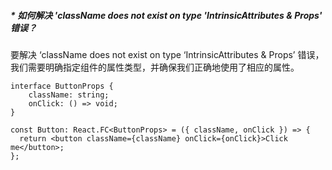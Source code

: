 ##### * 如何解决 'className does not exist on type 'IntrinsicAttributes & Props' 错误？

要解决 ‘className does not exist on type ‘IntrinsicAttributes & Props’ 错误，我们需要明确指定组件的属性类型，并确保我们正确地使用了相应的属性。

```
interface ButtonProps {
    className: string;
    onClick: () => void;
}

const Button: React.FC<ButtonProps> = ({ className, onClick }) => {
  return <button className={className} onClick={onClick}>Click me</button>;
};
```
